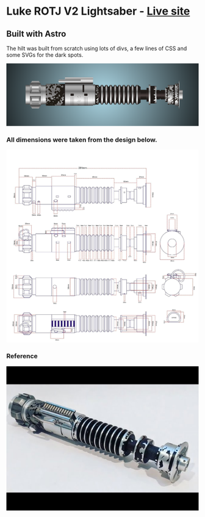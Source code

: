 # Luke ROTJ V2 Lightsaber - [Live site](https://luke-rotj-v2-lightsaber.netlify.app)

## Built with Astro

The hilt was built from scratch using lots of divs, a few lines of CSS and some SVGs for the dark spots.

![](/images/screenshot.png)

### All dimensions were taken from the design below.

![](/images/design.jpg)

### Reference

![](/images/luke-v2.jpg)